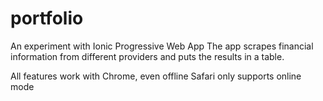 # portfolio

An experiment with Ionic Progressive Web App
The app scrapes financial information from different providers and puts the results in a table.

All features work with Chrome, even offline
Safari only supports online mode
